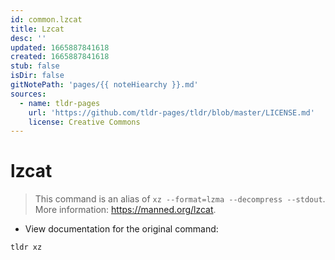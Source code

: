 ```yaml
---
id: common.lzcat
title: Lzcat
desc: ''
updated: 1665887841618
created: 1665887841618
stub: false
isDir: false
gitNotePath: 'pages/{{ noteHiearchy }}.md'
sources:
  - name: tldr-pages
    url: 'https://github.com/tldr-pages/tldr/blob/master/LICENSE.md'
    license: Creative Commons
---
```

# lzcat

> This command is an alias of `xz --format=lzma --decompress --stdout`.
> More information: <https://manned.org/lzcat>.

- View documentation for the original command:

`tldr xz`

